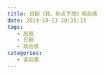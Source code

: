 ```yaml
---
title: 日剧《我，到点下班》观后感
date: 2019-10-13 20:35:13
tags:
   - 加班
   - 日剧
   - 观后感
categories:
   - 读后感
---
```

